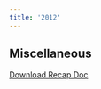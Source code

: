 ```yaml
---
title: '2012'
---
```

## Miscellaneous

[Download Recap Doc](https://www.dropbox.com/s/r1johihzb5cz0l3/2012-xl-recap.docx?dl=0)
